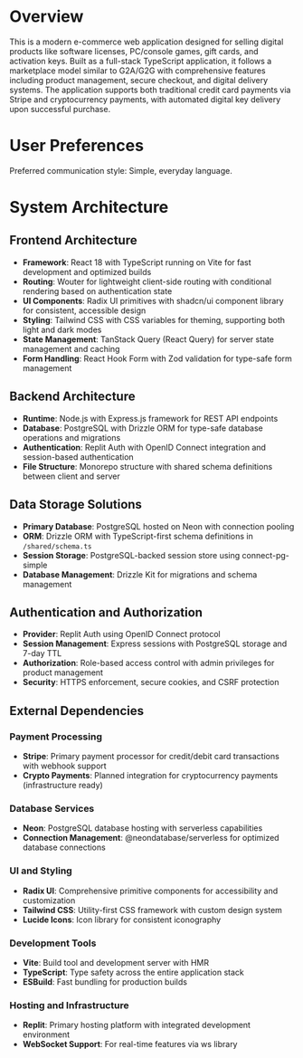 # Overview

This is a modern e-commerce web application designed for selling digital products like software licenses, PC/console games, gift cards, and activation keys. Built as a full-stack TypeScript application, it follows a marketplace model similar to G2A/G2G with comprehensive features including product management, secure checkout, and digital delivery systems. The application supports both traditional credit card payments via Stripe and cryptocurrency payments, with automated digital key delivery upon successful purchase.

# User Preferences

Preferred communication style: Simple, everyday language.

# System Architecture

## Frontend Architecture
- **Framework**: React 18 with TypeScript running on Vite for fast development and optimized builds
- **Routing**: Wouter for lightweight client-side routing with conditional rendering based on authentication state
- **UI Components**: Radix UI primitives with shadcn/ui component library for consistent, accessible design
- **Styling**: Tailwind CSS with CSS variables for theming, supporting both light and dark modes
- **State Management**: TanStack Query (React Query) for server state management and caching
- **Form Handling**: React Hook Form with Zod validation for type-safe form management

## Backend Architecture
- **Runtime**: Node.js with Express.js framework for REST API endpoints
- **Database**: PostgreSQL with Drizzle ORM for type-safe database operations and migrations
- **Authentication**: Replit Auth with OpenID Connect integration and session-based authentication
- **File Structure**: Monorepo structure with shared schema definitions between client and server

## Data Storage Solutions
- **Primary Database**: PostgreSQL hosted on Neon with connection pooling
- **ORM**: Drizzle ORM with TypeScript-first schema definitions in `/shared/schema.ts`
- **Session Storage**: PostgreSQL-backed session store using connect-pg-simple
- **Database Management**: Drizzle Kit for migrations and schema management

## Authentication and Authorization
- **Provider**: Replit Auth using OpenID Connect protocol
- **Session Management**: Express sessions with PostgreSQL storage and 7-day TTL
- **Authorization**: Role-based access control with admin privileges for product management
- **Security**: HTTPS enforcement, secure cookies, and CSRF protection

## External Dependencies

### Payment Processing
- **Stripe**: Primary payment processor for credit/debit card transactions with webhook support
- **Crypto Payments**: Planned integration for cryptocurrency payments (infrastructure ready)

### Database Services
- **Neon**: PostgreSQL database hosting with serverless capabilities
- **Connection Management**: @neondatabase/serverless for optimized database connections

### UI and Styling
- **Radix UI**: Comprehensive primitive components for accessibility and customization
- **Tailwind CSS**: Utility-first CSS framework with custom design system
- **Lucide Icons**: Icon library for consistent iconography

### Development Tools
- **Vite**: Build tool and development server with HMR
- **TypeScript**: Type safety across the entire application stack
- **ESBuild**: Fast bundling for production builds

### Hosting and Infrastructure
- **Replit**: Primary hosting platform with integrated development environment
- **WebSocket Support**: For real-time features via ws library